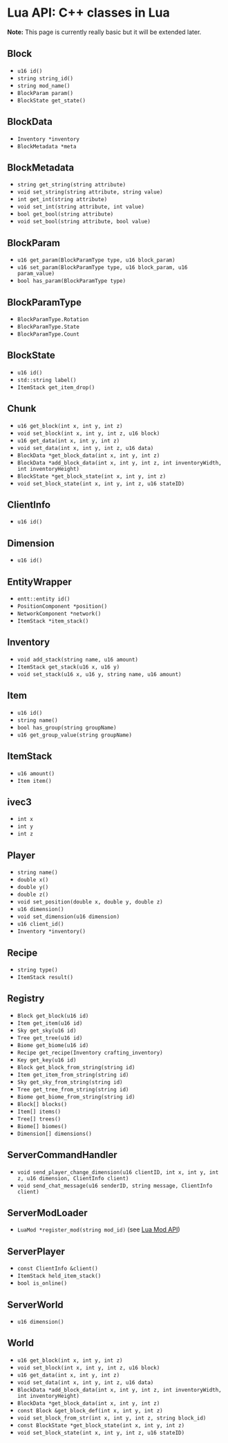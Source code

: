 # Lua API: C++ classes in Lua

**Note:** This page is currently really basic but it will be extended later.

## Block

- `u16 id()`
- `string string_id()`
- `string mod_name()`
- `BlockParam param()`
- `BlockState get_state()`

## BlockData

- `Inventory *inventory`
- `BlockMetadata *meta`

## BlockMetadata

- `string get_string(string attribute)`
- `void set_string(string attribute, string value)`
- `int get_int(string attribute)`
- `void set_int(string attribute, int value)`
- `bool get_bool(string attribute)`
- `void set_bool(string attribute, bool value)`

## BlockParam

- `u16 get_param(BlockParamType type, u16 block_param)`
- `u16 set_param(BlockParamType type, u16 block_param, u16 param_value)`
- `bool has_param(BlockParamType type)`

## BlockParamType

- `BlockParamType.Rotation`
- `BlockParamType.State`
- `BlockParamType.Count`

## BlockState

- `u16 id()`
- `std::string label()`
- `ItemStack get_item_drop()`

## Chunk

- `u16 get_block(int x, int y, int z)`
- `void set_block(int x, int y, int z, u16 block)`
- `u16 get_data(int x, int y, int z)`
- `void set_data(int x, int y, int z, u16 data)`
- `BlockData *get_block_data(int x, int y, int z)`
- `BlockData *add_block_data(int x, int y, int z, int inventoryWidth, int inventoryHeight)`
- `BlockState *get_block_state(int x, int y, int z)`
- `void set_block_state(int x, int y, int z, u16 stateID)`

## ClientInfo

- `u16 id()`

## Dimension

- `u16 id()`

## EntityWrapper

- `entt::entity id()`
- `PositionComponent *position()`
- `NetworkComponent *network()`
- `ItemStack *item_stack()`

## Inventory

- `void add_stack(string name, u16 amount)`
- `ItemStack get_stack(u16 x, u16 y)`
- `void set_stack(u16 x, u16 y, string name, u16 amount)`

## Item

- `u16 id()`
- `string name()`
- `bool has_group(string groupName)`
- `u16 get_group_value(string groupName)`

## ItemStack

- `u16 amount()`
- `Item item()`

## ivec3

- `int x`
- `int y`
- `int z`

## Player

- `string name()`
- `double x()`
- `double y()`
- `double z()`
- `void set_position(double x, double y, double z)`
- `u16 dimension()`
- `void set_dimension(u16 dimension)`
- `u16 client_id()`
- `Inventory *inventory()`

## Recipe

- `string type()`
- `ItemStack result()`

## Registry

- `Block get_block(u16 id)`
- `Item get_item(u16 id)`
- `Sky get_sky(u16 id)`
- `Tree get_tree(u16 id)`
- `Biome get_biome(u16 id)`
- `Recipe get_recipe(Inventory crafting_inventory)`
- `Key get_key(u16 id)`
- `Block get_block_from_string(string id)`
- `Item get_item_from_string(string id)`
- `Sky get_sky_from_string(string id)`
- `Tree get_tree_from_string(string id)`
- `Biome get_biome_from_string(string id)`
- `Block[] blocks()`
- `Item[] items()`
- `Tree[] trees()`
- `Biome[] biomes()`
- `Dimension[] dimensions()`

## ServerCommandHandler

- `void send_player_change_dimension(u16 clientID, int x, int y, int z, u16 dimension, ClientInfo client)`
- `void send_chat_message(u16 senderID, string message, ClientInfo client)`

## ServerModLoader

- `LuaMod *register_mod(string mod_id)` (see [Lua Mod API](lua-api-mod.md#example))

## ServerPlayer

- `const ClientInfo &client()`
- `ItemStack held_item_stack()`
- `bool is_online()`

## ServerWorld

- `u16 dimension()`

## World

- `u16 get_block(int x, int y, int z)`
- `void set_block(int x, int y, int z, u16 block)`
- `u16 get_data(int x, int y, int z)`
- `void set_data(int x, int y, int z, u16 data)`
- `BlockData *add_block_data(int x, int y, int z, int inventoryWidth, int inventoryHeight)`
- `BlockData *get_block_data(int x, int y, int z)`
- `const Block &get_block_def(int x, int y, int z)`
- `void set_block_from_str(int x, int y, int z, string block_id)`
- `const BlockState *get_block_state(int x, int y, int z)`
- `void set_block_state(int x, int y, int z, u16 stateID)`

